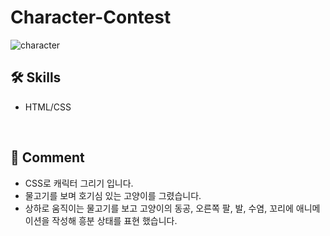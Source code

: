 # Character-Contest

![character](https://user-images.githubusercontent.com/102715022/164981637-f54c756d-5527-495a-b611-b709d68a775f.gif)<br>

## 🛠 Skills

<ul>
  <li>HTML/CSS</li>
</ul>

<br>

## 💬 Comment

<ul>
  <li>CSS로 캐릭터 그리기 입니다.</li>
  <li>물고기를 보며 호기심 있는 고양이를 그렸습니다.</li>
  <li>상하로 움직이는 물고기를 보고 고양이의 동공, 오른쪽 팔, 발, 수염, 꼬리에 애니메이션을 작성해 흥분 상태를 표현 했습니다.</li>
</ul>

